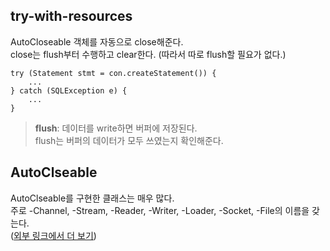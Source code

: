 ## try-with-resources
AutoCloseable 객체를 자동으로 close해준다.  
close는 flush부터 수행하고 clear한다. (따라서 따로 flush할 필요가 없다.)
```
try (Statement stmt = con.createStatement()) {
    ...
} catch (SQLException e) {
    ...
}
```
> **flush**: 데이터를 write하면  버퍼에 저장된다.  
> flush는 버퍼의 데이터가 모두 쓰였는지 확인해준다.

## AutoClseable
AutoClseable를 구현한 클래스는 매우 많다.  
주로 -Channel, -Stream, -Reader, -Writer, -Loader, -Socket, -File의 이름을 갖는다.  
([외부 링크에서 더 보기][1])


[1]: https://docs.oracle.com/en/java/javase/17/docs/api/java.base/java/lang/AutoCloseable.html
